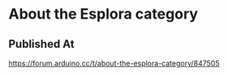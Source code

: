 # About the Esplora category

## Published At

https://forum.arduino.cc/t/about-the-esplora-category/847505
